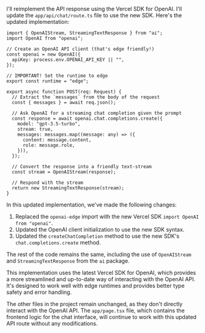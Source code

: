 I'll reimplement the API response using the Vercel SDK for OpenAI. I'll update the `app/api/chat/route.ts` file to use the new SDK. Here's the updated implementation:

<ReactProject id="OpenAI Chat API">

```tsx file="app/api/chat/route.ts"
import { OpenAIStream, StreamingTextResponse } from "ai";
import OpenAI from "openai";

// Create an OpenAI API client (that's edge friendly!)
const openai = new OpenAI({
  apiKey: process.env.OPENAI_API_KEY || "",
});

// IMPORTANT! Set the runtime to edge
export const runtime = "edge";

export async function POST(req: Request) {
  // Extract the `messages` from the body of the request
  const { messages } = await req.json();

  // Ask OpenAI for a streaming chat completion given the prompt
  const response = await openai.chat.completions.create({
    model: "gpt-3.5-turbo",
    stream: true,
    messages: messages.map((message: any) => ({
      content: message.content,
      role: message.role,
    })),
  });

  // Convert the response into a friendly text-stream
  const stream = OpenAIStream(response);

  // Respond with the stream
  return new StreamingTextResponse(stream);
}
```

</ReactProject>

In this updated implementation, we've made the following changes:

1. Replaced the `openai-edge` import with the new Vercel SDK `import OpenAI from "openai"`.
2. Updated the OpenAI client initialization to use the new SDK syntax.
3. Updated the `createChatCompletion` method to use the new SDK's `chat.completions.create` method.

The rest of the code remains the same, including the use of `OpenAIStream` and `StreamingTextResponse` from the `ai` package.

This implementation uses the latest Vercel SDK for OpenAI, which provides a more streamlined and up-to-date way of interacting with the OpenAI API. It's designed to work well with edge runtimes and provides better type safety and error handling.

The other files in the project remain unchanged, as they don't directly interact with the OpenAI API. The `app/page.tsx` file, which contains the frontend logic for the chat interface, will continue to work with this updated API route without any modifications.